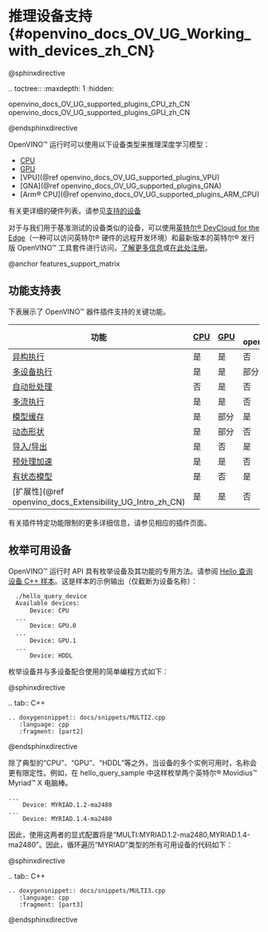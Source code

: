 # 推理设备支持 {#openvino_docs_OV_UG_Working_with_devices_zh_CN}

@sphinxdirective

.. toctree::
   :maxdepth: 1
   :hidden:

   openvino_docs_OV_UG_supported_plugins_CPU_zh_CN
   openvino_docs_OV_UG_supported_plugins_GPU_zh_CN

@endsphinxdirective

OpenVINO™ 运行时可以使用以下设备类型来推理深度学习模型：

* [CPU](CPU_zh_CN.md)    
* [GPU](GPU_zh_CN.md)    
* [VPU](@ref openvino_docs_OV_UG_supported_plugins_VPU)   
* [GNA](@ref openvino_docs_OV_UG_supported_plugins_GNA)   
* [Arm® CPU](@ref openvino_docs_OV_UG_supported_plugins_ARM_CPU)     

有关更详细的硬件列表，请参见[支持的设备](../../../OV_Runtime_UG/supported_plugins/Supported_Devices.md)

对于与我们用于基准测试的设备类似的设备，可以使用[英特尔® DevCloud for the Edge](https://devcloud.intel.com/edge/)（一种可以访问英特尔® 硬件的远程开发环境）和最新版本的英特尔® 发行版 OpenVINO™ 工具套件进行访问。[了解更多信息](https://devcloud.intel.com/edge/get_started/devcloud/)或[在此处注册](https://inteliot.force.com/DevcloudForEdge/s/)。


@anchor features_support_matrix
## 功能支持表
下表展示了 OpenVINO™ 器件插件支持的关键功能。

| 功能 | [CPU](CPU_zh_CN.md) | [GPU](GPU_zh_CN.md) | [GNA](@ref openvino_docs_OV_UG_supported_plugins_GNA) | [Arm® CPU](@ref openvino_docs_OV_UG_supported_plugins_ARM_CPU) |
| ---------- | --- | --- | --- | --- |
| [异构执行](../../../OV_Runtime_UG/hetero_execution.md) | 是 | 是 | 否 | 是 |
| [多设备执行](../../../OV_Runtime_UG/multi_device.md) | 是 | 是 | 部分 | 是 |
| [自动批处理](../../../OV_Runtime_UG/automatic_batching.md) | 否 | 是 | 否 | 否 |
| [多流执行](../../../optimization_guide/dldt_deployment_optimization_tput.md) | 是 | 是 | 否 | 是 |
| [模型缓存](../../../OV_Runtime_UG/Model_caching_overview.md) | 是 | 部分 | 是 | 否 |
| [动态形状](../ov_dynamic_shapes_zh_CN.md) | 是 | 部分 | 否 | 否 |
| [导入/导出](../../compile_tool/README_zh_CN.md) | 是 | 否 | 是 | 否 |
| [预处理加速](../../../OV_Runtime_UG/preprocessing_overview.md) | 是 | 是 | 否 | 部分 |
| [有状态模型](../../../OV_Runtime_UG/network_state_intro.md) | 是 | 否 | 是 | 否 |
| [扩展性](@ref openvino_docs_Extensibility_UG_Intro_zh_CN) | 是 | 是 | 否 | 否 |

有关插件特定功能限制的更多详细信息，请参见相应的插件页面。

## 枚举可用设备
OpenVINO™ 运行时 API 具有枚举设备及其功能的专用方法。请参阅 [Hello 查询设备 C++ 样本](../../../../samples/cpp/hello_query_device/README.md)。这是样本的示例输出（仅截断为设备名称）：

```sh
  ./hello_query_device
  Available devices:
      Device: CPU
  ...
      Device: GPU.0
  ...
      Device: GPU.1
  ...
      Device: HDDL
```

枚举设备并与多设备配合使用的简单编程方式如下：

@sphinxdirective

.. tab:: C++

    .. doxygensnippet:: docs/snippets/MULTI2.cpp
       :language: cpp
       :fragment: [part2]

@endsphinxdirective

除了典型的“CPU”、“GPU”、“HDDL”等之外，当设备的多个实例可用时，名称会更有限定性。例如，在 hello_query_sample 中这样枚举两个英特尔® Movidius™ Myriad™ X 电脑棒。
```
...
    Device: MYRIAD.1.2-ma2480
...
    Device: MYRIAD.1.4-ma2480
```

因此，使用这两者的显式配置将是“MULTI:MYRIAD.1.2-ma2480,MYRIAD.1.4-ma2480”。因此，循环遍历“MYRIAD”类型的所有可用设备的代码如下：

@sphinxdirective

.. tab:: C++

    .. doxygensnippet:: docs/snippets/MULTI3.cpp
       :language: cpp
       :fragment: [part3]

@endsphinxdirective



